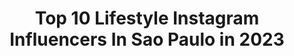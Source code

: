---
title: Top 10 Lifestyle Instagram Influencers In Sao Paulo in 2023
description: >-
  Find top lifestyle Instagram influencers in Sao Paulo in 2023. Most popular hashtags: #lifestyle #saopaulo #lookdodia.
platform: Instagram
hits: 411
text_top: Identify the most popular Instagram influencers on inBeat.
text_bottom: Our database has 411 Instagram influencers like this in Sao Paulo, Brazil for you to connect with.
profiles:
  - username: "joy.abreu"
    fullname: >-
      Joyce Abreu 🇾🇪
    bio: >-
      📍SP, 23 ⚽️ Futebol • Viagens • Hair • Fit • Lifestyle • 🇾🇪 São Paulo Futebol Clube 📩 Jobs/Parcerias: direct ou e-mail
    location: "Brazil"
    followers: 159486
    engagement: 401
    commentsToLikes: 0.023075
    id: ck0tsj6jp006r0i191ir7wz21
    verified: false
    hashtags: "#outubrorosa, #so, #trusshair, #spfc"
  - username: "_kerols"
    fullname: >-
      CAROL RIBEIRO
    bio: >-
      VEJA OS STORIES! "Acredite em você, você é capaz." ✨ Curly | lifestyle • São Paulo • 20 anos Parcerias via direct ou e-mail.
    location: "Brazil"
    followers: 24009
    engagement: 815
    commentsToLikes: 0.091808
    id: ck8td286j1k2h0j78r7ut2rgu
    verified: false
    hashtags: "#curlyhair, #cachosbra, #cacheadas, #cachospretos"
  - username: "giselerampazzo"
    fullname: >-
      Gisele Rampazzo
    bio: >-
      Interiores, Produtos e Lifestyle São Paulo/SP · 11 99345-8581 📍Fotos Autorais: @giselerampazzoautoral
    location: "Brazil"
    followers: 18425
    engagement: 225
    commentsToLikes: 0.052073
    id: ck5c7cmzn7a2i0i11ohc70izb
    verified: false
    hashtags: "#areagourmet, #homeofficedecor, #ambientesintegrados, #apartamentomasculino"
  - username: "mahgomesblog"
    fullname: >-
      Mah Gomes 🌻
    bio: >-
      Consultora de Estilo Jornalista - Empreendedor Moda| Beleza | Lifestyle São Paulo finaperuaecia@gmail.com
    location: "Brazil"
    followers: 31650
    engagement: 151
    commentsToLikes: 0.165911
    id: ck9ha83y5bjgo0j78dnretcp9
    verified: false
    hashtags: "#vaiserfeliz, #halloweenmakeup, #frasedodiachallenge, #pariselysees"
  - username: "angelcaires_"
    fullname: >-
      Maria Angélica
    bio: >-
      ✨Deus abençoe essa bagunça ⚡️Virginiana, Baiana que mora em São Paulo, acadêmica em Odontologia e filha de Mainha.
    location: "Brazil"
    followers: 6038
    engagement: 851
    commentsToLikes: 0.028175
    id: ck8tbmivaw8xz0j785nwkqa54
    verified: false
    hashtags: "#angel, #bloggerlife, #makeup, #blogdemoda"
  - username: "gerson_neto"
    fullname: >-
      
    bio: >-
      29; University Professor👨🏻‍🏫 MsC, DDS, Oral And Maxillofacial Pathology, ICU Care😷🔬; Travel ✈️; Beard 🧔🏻; Disney 🏰; Cherry flavored stuff 🍒; Coffee☕️
    location: "Brazil"
    followers: 3728
    engagement: 2362
    commentsToLikes: 0.018308
    id: ck136y0dt8tfc0i199xol3eba
    verified: false
    hashtags: "#florida, #pride, #bear, #beach"
  - username: "mau.molinaro"
    fullname: >-
      Mauricio MolinaroⓂ Segue Você
    bio: >-
      AQUI NO STORY VOCÊ SE INSPIRA💥 Não se ILUDA, aqui eu fujo do padrão #sejasuamelhorversão⁣ e nada mais 👊🏼 🧠Fundador @na.melhorversao
    location: "Brazil"
    followers: 164264
    engagement: 103
    commentsToLikes: 0.027202
    id: ck5hqsgtitndk0i119v8hvo5q
    verified: false
    hashtags: "#lookdodia, #reels, #estilo, #moda"
  - username: "kahprestes"
    fullname: >-
      Karina Prestes
    bio: >-
      ✨Faça o que te inspira✨ ▫️Makeup | Lifestyle | Dicas 📍São Paulo, Brasil
    location: "Brazil"
    followers: 18848
    engagement: 219
    commentsToLikes: 1.200502
    id: ckap66iuwem0g0i7867nie01s
    verified: false
    hashtags: "#lookoftheday, #lookinspira, #tudoaconteceuchallenge, #levitatingchallenge"
  - username: "brunaeroles_"
    fullname: >-
      Bruna Eroles
    bio: >-
      só vida real por aqui! ✨ youtube • moda • beleza • lifestyle • 📍 são paulo 💌contato: assessoriabrunaeroles@gmail.com #brulooks #brueroles
    location: "Brazil"
    followers: 44952
    engagement: 930
    commentsToLikes: 0.046487
    id: ck6ucltiagczy0j71l7q79bos
    verified: false
    hashtags: "#fretegra, #useosc, #oscarcalcados, #osccalcados"
  - username: "eugicarolina"
    fullname: >-
      Giovanna Carolina
    bio: >-
      🌸 BELEZA • CACHOS • LIFESTYLE 📍São Paulo, 18 Parcerias via direct ou e-mail 💌 giovannacarolina172@gmail.com TENHO CANAL NO YOUTUBE
    location: "Brazil"
    followers: 83908
    engagement: 181
    commentsToLikes: 0.194137
    id: ck0w1mc3sk1jy0i19eoh6wku4
    verified: false
    hashtags: "#cachos, #ad, #curlyhair, #sugarbearhair"
---